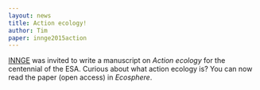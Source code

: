 ```yaml
---
layout: news
title: Action ecology!
author: Tim
paper: innge2015action
---
```


[INNGE](http://innge.net) was invited to write a manuscript on *Action ecology*
for the centennial of the ESA. Curious about what action ecology is? You can now
read the paper (open access) in *Ecosphere*.

